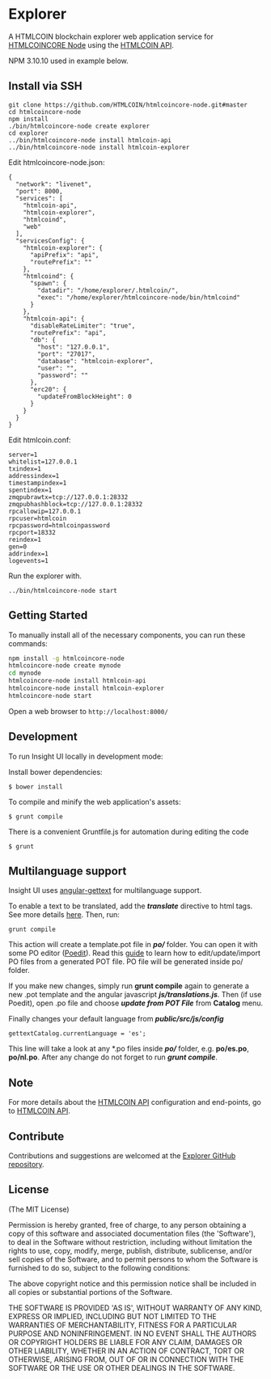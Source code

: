 # Explorer
A HTMLCOIN blockchain explorer web application service for [HTMLCOINCORE Node](https://github.com/HTMLCOIN/htmlcoincore-node) using the [HTMLCOIN API](https://github.com/HTMLCOIN/htmlcoin-api).

NPM 3.10.10 used in example below.

## Install via SSH
```
git clone https://github.com/HTMLCOIN/htmlcoincore-node.git#master
cd htmlcoincore-node
npm install
./bin/htmlcoincore-node create explorer
cd explorer 
../bin/htmlcoincore-node install htmlcoin-api
../bin/htmlcoincore-node install htmlcoin-explorer

```
Edit htmlcoincore-node.json:
```
{
  "network": "livenet",
  "port": 8000,
  "services": [
    "htmlcoin-api",
    "htmlcoin-explorer",
    "htmlcoind",
    "web"
  ],
  "servicesConfig": {
    "htmlcoin-explorer": {
      "apiPrefix": "api",
      "routePrefix": ""
    },
    "htmlcoind": {
      "spawn": {
        "datadir": "/home/explorer/.htmlcoin/",
        "exec": "/home/explorer/htmlcoincore-node/bin/htmlcoind"
      }
    },
    "htmlcoin-api": {
      "disableRateLimiter": "true",
      "routePrefix": "api",
      "db": {
        "host": "127.0.0.1",
        "port": "27017",
        "database": "htmlcoin-explorer",
        "user": "",
        "password": ""
      },
      "erc20": {
        "updateFromBlockHeight": 0
      }
    }
  }
}

```
Edit htmlcoin.conf:
```
server=1
whitelist=127.0.0.1
txindex=1
addressindex=1
timestampindex=1
spentindex=1
zmqpubrawtx=tcp://127.0.0.1:28332
zmqpubhashblock=tcp://127.0.0.1:28332
rpcallowip=127.0.0.1
rpcuser=htmlcoin
rpcpassword=htmlcoinpassword
rpcport=18332
reindex=1
gen=0
addrindex=1
logevents=1
```

Run the explorer with.
```
../bin/htmlcoincore-node start
```

## Getting Started

To manually install all of the necessary components, you can run these commands:

```bash
npm install -g htmlcoincore-node
htmlcoincore-node create mynode
cd mynode
htmlcoincore-node install htmlcoin-api
htmlcoincore-node install htmlcoin-explorer
htmlcoincore-node start
```

Open a web browser to `http://localhost:8000/`

## Development

To run Insight UI locally in development mode:

Install bower dependencies:

```
$ bower install
```

To compile and minify the web application's assets:

```
$ grunt compile
```

There is a convenient Gruntfile.js for automation during editing the code

```
$ grunt
```

## Multilanguage support

Insight UI uses [angular-gettext](http://angular-gettext.rocketeer.be) for multilanguage support.

To enable a text to be translated, add the ***translate*** directive to html tags. See more details [here](http://angular-gettext.rocketeer.be/dev-guide/annotate/). Then, run:

```
grunt compile
```

This action will create a template.pot file in ***po/*** folder. You can open it with some PO editor ([Poedit](http://poedit.net)). Read this [guide](http://angular-gettext.rocketeer.be/dev-guide/translate/) to learn how to edit/update/import PO files from a generated POT file. PO file will be generated inside po/ folder.

If you make new changes, simply run **grunt compile** again to generate a new .pot template and the angular javascript ***js/translations.js***. Then (if use Poedit), open .po file and choose ***update from POT File*** from **Catalog** menu.

Finally changes your default language from ***public/src/js/config***

```
gettextCatalog.currentLanguage = 'es';
```

This line will take a look at any *.po files inside ***po/*** folder, e.g.
**po/es.po**, **po/nl.po**. After any change do not forget to run ***grunt
compile***.


## Note

For more details about the [HTMLCOIN API](https://github.com/HTMLCOIN/htmlcoin-api) configuration and end-points, go to [HTMLCOIN API](https://github.com/HTMLCOIN/htmlcoin-api).

## Contribute

Contributions and suggestions are welcomed at the [Explorer GitHub repository](https://github.com/HTMLCOIN/htmlcoin-explorer).


## License
(The MIT License)

Permission is hereby granted, free of charge, to any person obtaining
a copy of this software and associated documentation files (the
'Software'), to deal in the Software without restriction, including
without limitation the rights to use, copy, modify, merge, publish,
distribute, sublicense, and/or sell copies of the Software, and to
permit persons to whom the Software is furnished to do so, subject to
the following conditions:

The above copyright notice and this permission notice shall be
included in all copies or substantial portions of the Software.

THE SOFTWARE IS PROVIDED 'AS IS', WITHOUT WARRANTY OF ANY KIND,
EXPRESS OR IMPLIED, INCLUDING BUT NOT LIMITED TO THE WARRANTIES OF
MERCHANTABILITY, FITNESS FOR A PARTICULAR PURPOSE AND NONINFRINGEMENT.
IN NO EVENT SHALL THE AUTHORS OR COPYRIGHT HOLDERS BE LIABLE FOR ANY
CLAIM, DAMAGES OR OTHER LIABILITY, WHETHER IN AN ACTION OF CONTRACT,
TORT OR OTHERWISE, ARISING FROM, OUT OF OR IN CONNECTION WITH THE
SOFTWARE OR THE USE OR OTHER DEALINGS IN THE SOFTWARE.
